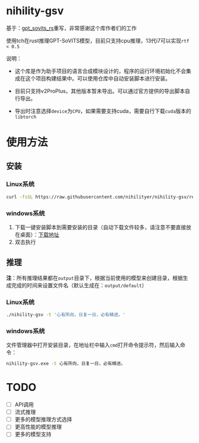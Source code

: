 # nihility-gsv

基于：[gpt_sovits_rs](https://github.com/second-state/gpt_sovits_rs)重写，非常感谢这个库作者们的工作

使用tch在rust推理GPT-SoVITS模型，目前只支持cpu推理，13代i7可以实现`rtf < 0.5`

说明：

- 这个库是作为助手项目的语言合成模块设计的，程序的运行环境初始化不会集成在这个项目构建结果中。可以使用仓库中自动安装脚本进行安装。

- 目前只支持v2ProPlus，其他版本暂未导出。可以通过官方提供的导出脚本自行导出。

- 导出时注意选择`device`为`CPU`，如果需要支持cuda，需要自行下载`cuda`版本的`libtorch`

# 使用方法

## 安装

### Linux系统

```bash
curl -fsSL https://raw.githubusercontent.com/nihilityer/nihility-gsv/refs/heads/main/install.sh | bash
```

### windows系统

1. 下载一键安装脚本到需要安装的目录（自动下载文件较多，请注意不要直接放在桌面）：[下载地址](https://raw.githubusercontent.com/nihilityer/nihility-gsv/refs/heads/main/install.bat)
2. 双击执行

## 推理

**注**：所有推理结果都在`output`目录下，根据当前使用的模型来创建目录，根据生成完成的时间来设置文件名（默认生成在：`output/default`）

### Linux系统

```bash
./nihility-gsv -t '心有所向，日复一日，必有精进。'
```

### windows系统

文件管理器中打开安装目录，在地址栏中输入`cmd`打开命令提示符，然后输入命令：

```cmd
nihility-gsv.exe -t 心有所向，日复一日，必有精进。
```

# TODO

- [ ] API调用
- [ ] 流式推理
- [ ] 更多的模型推理方式选择
- [ ] 更高性能的模型推理
- [ ] 更多的模型支持